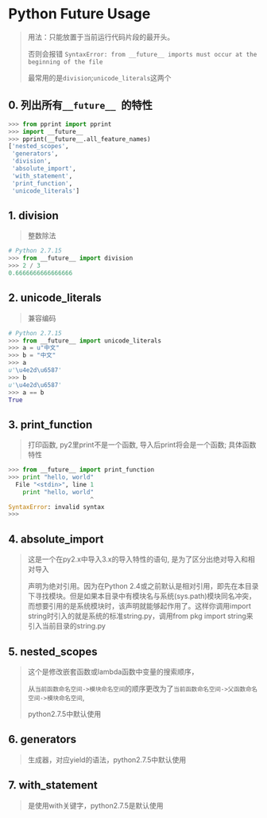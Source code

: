 # Python Future Usage

> 用法：只能放置于当前运行代码片段的最开头。
>
> 否则会报错 `SyntaxError: from __future__ imports must occur at the beginning of the file`
>
> 最常用的是`division`;`unicode_literals`这两个

## 0. 列出所有`__future__ `的特性

```python
>>> from pprint import pprint
>>> import __future__
>>> pprint(__future__.all_feature_names)
['nested_scopes',
 'generators',
 'division',
 'absolute_import',
 'with_statement',
 'print_function',
 'unicode_literals']
```

## 1. division

> 整数除法

```python
# Python 2.7.15
>>> from __future__ import division
>>> 2 / 3
0.6666666666666666
```

## 2. unicode_literals

> 兼容编码

```python
# Python 2.7.15
>>> from __future__ import unicode_literals
>>> a = u"中文"
>>> b = "中文"
>>> a
u'\u4e2d\u6587'
>>> b
u'\u4e2d\u6587'
>>> a == b
True
```

## 3. print_function

> 打印函数, py2里print不是一个函数, 导入后print将会是一个函数; 具体函数特性

```python
>>> from __future__ import print_function
>>> print "hello, world"
  File "<stdin>", line 1
    print "hello, world"
                       ^
SyntaxError: invalid syntax
>>>
```

## 4. absolute_import

> 这是一个在py2.x中导入3.x的导入特性的语句, 是为了区分出绝对导入和相对导入
>
> 声明为绝对引用。因为在Python 2.4或之前默认是相对引用，即先在本目录下寻找模块。但是如果本目录中有模块名与系统(sys.path)模块同名冲突，而想要引用的是系统模块时，该声明就能够起作用了。这样你调用import string时引入的就是系统的标准string.py，调用from pkg import string来引入当前目录的string.py

## 5. nested_scopes

> 这个是修改嵌套函数或lambda函数中变量的搜索顺序，
>
> 从`当前函数命名空间->模块命名空间`的顺序更改为了`当前函数命名空间->父函数命名空间->模块命名空间`,
>
> python2.7.5中默认使用

## 6. generators

> 生成器，对应yield的语法，python2.7.5中默认使用

## 7. with_statement

> 是使用with关键字，python2.7.5是默认使用
